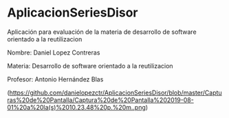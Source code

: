 # AplicacionSeriesDisor
Aplicación para evaluación de la materia de desarrollo de software orientado a la reutilizacion

Nombre: Daniel Lopez Contreras

Materia: Desarrollo de software orientado a la reutilizacion

Profesor: Antonio Hernández Blas

(https://github.com/danielopezctr/AplicacionSeriesDisor/blob/master/Capturas%20de%20Pantalla/Captura%20de%20Pantalla%202019-08-01%20a%20la(s)%2010.23.48%20p.%20m..png)

